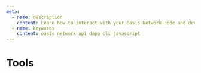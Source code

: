 ```yaml
---
meta:
  - name: description
    content: Learn how to interact with your Oasis Network node and develop DApps.
  - name: keywords
    content: oasis network api dapp cli javascript
---
```


# Tools
